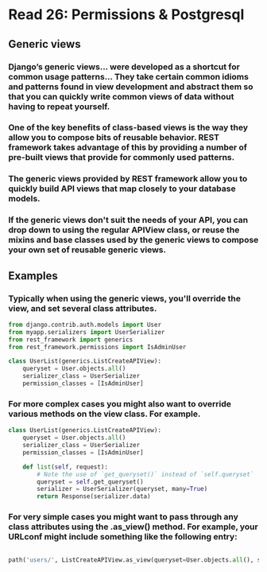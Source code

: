 # Read 26: Permissions & Postgresql

## Generic views

### Django’s generic views... were developed as a shortcut for common usage patterns... They take certain common idioms and patterns found in view development and abstract them so that you can quickly write common views of data without having to repeat yourself.

### One of the key benefits of class-based views is the way they allow you to compose bits of reusable behavior. REST framework takes advantage of this by providing a number of pre-built views that provide for commonly used patterns.

### The generic views provided by REST framework allow you to quickly build API views that map closely to your database models.

### If the generic views don't suit the needs of your API, you can drop down to using the regular APIView class, or reuse the mixins and base classes used by the generic views to compose your own set of reusable generic views.


## Examples

### Typically when using the generic views, you'll override the view, and set several class attributes.

```python
from django.contrib.auth.models import User
from myapp.serializers import UserSerializer
from rest_framework import generics
from rest_framework.permissions import IsAdminUser

class UserList(generics.ListCreateAPIView):
    queryset = User.objects.all()
    serializer_class = UserSerializer
    permission_classes = [IsAdminUser]
```

### For more complex cases you might also want to override various methods on the view class. For example.

```python
class UserList(generics.ListCreateAPIView):
    queryset = User.objects.all()
    serializer_class = UserSerializer
    permission_classes = [IsAdminUser]

    def list(self, request):
        # Note the use of `get_queryset()` instead of `self.queryset`
        queryset = self.get_queryset()
        serializer = UserSerializer(queryset, many=True)
        return Response(serializer.data)
```
### For very simple cases you might want to pass through any class attributes using the .as_view() method. For example, your URLconf might include something like the following entry:

```python

path('users/', ListCreateAPIView.as_view(queryset=User.objects.all(), serializer_class=UserSerializer), name='user-list')

```


